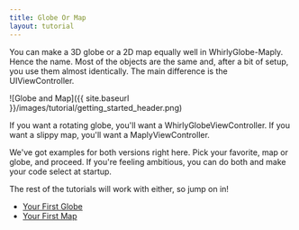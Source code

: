 ```yaml
---
title: Globe Or Map
layout: tutorial
---
```


You can make a 3D globe or a 2D map equally well in WhirlyGlobe-Maply.  Hence the name.  Most of the objects are the same and, after a bit of setup, you use them almost identically.  The main difference is the UIViewController.

![Globe and Map]({{ site.baseurl }}/images/tutorial/getting_started_header.png)

If you want a rotating globe, you'll want a WhirlyGlobeViewController. If you want a slippy map, you'll want a MaplyViewController.

We've got examples for both versions right here.  Pick your favorite, map or globe, and proceed.  If you're feeling ambitious, you can do both and make your code select at startup.

The rest of the tutorials will work with either, so jump on in!

* [Your First Globe](your_first_globe.html)
* [Your First Map](your_first_map.html)
